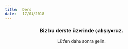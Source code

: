 ```yaml
---
title:  Ders
date:   17/03/2018
---
```


### <center>Biz bu derste üzerinde çalışıyoruz.</center>
<center>Lütfen daha sonra gelin.</center>